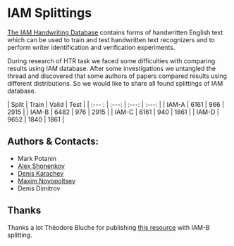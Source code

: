 
# IAM Splittings

[The IAM Handwriting Database](https://fki.tic.heia-fr.ch/databases/iam-handwriting-database) 
contains forms of handwritten English text which can be used to train and test handwritten 
text recognizers and to perform writer identification and verification experiments.

During research of HTR task we faced some difficulties with comparing results using IAM database.
After some investigations we untangled the thread and discovered that some authors of papers 
compared results using different distributions. 
So we would like to share all found splittings of IAM database.

| Split     | Train     | Valid     | Test      |
| :--- :    | :---:     | :---:     | :---:     |
| IAM-A     | 6161      | 966       | 2915      |
| IAM-B     | 6482      | 976       | 2915      |
| IAM-C     | 6161      | 940       | 1861      |
| IAM-D     | 9652      | 1840      | 1861      |



## Authors & Contacts:

- Mark Potanin
- [Alex Shonenkov](https://www.kaggle.com/shonenkov)
- [Denis Karachev](https://github.com/thedenk/)
- [Maxim Novopoltsev](https://github.com/maximazzik)
- Denis Dimitrov

## Thanks

Thanks a lot Théodore Bluche for publishing [this resource](http://www.tbluche.com/resources.html) with IAM-B splitting. 